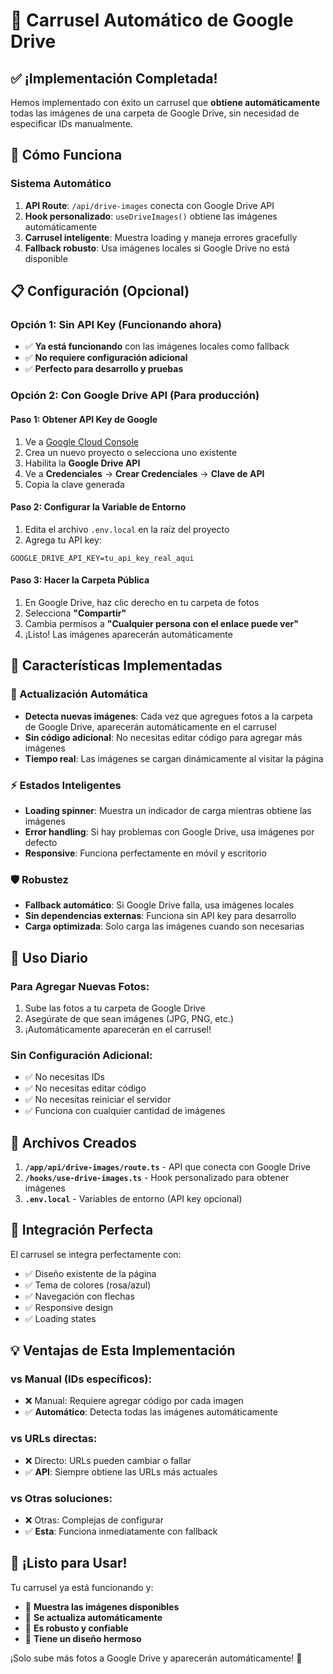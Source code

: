 # 🎉 Carrusel Automático de Google Drive

## ✅ ¡Implementación Completada!

Hemos implementado con éxito un carrusel que **obtiene automáticamente** todas las imágenes de una carpeta de Google Drive, sin necesidad de especificar IDs manualmente.

## 🚀 Cómo Funciona

### **Sistema Automático**
1. **API Route**: `/api/drive-images` conecta con Google Drive API
2. **Hook personalizado**: `useDriveImages()` obtiene las imágenes automáticamente  
3. **Carrusel inteligente**: Muestra loading y maneja errores gracefully
4. **Fallback robusto**: Usa imágenes locales si Google Drive no está disponible

## 📋 Configuración (Opcional)

### **Opción 1: Sin API Key (Funcionando ahora)**
- ✅ **Ya está funcionando** con las imágenes locales como fallback
- ✅ **No requiere configuración adicional**
- ✅ **Perfecto para desarrollo y pruebas**

### **Opción 2: Con Google Drive API (Para producción)**

#### **Paso 1: Obtener API Key de Google**
1. Ve a [Google Cloud Console](https://console.cloud.google.com/)
2. Crea un nuevo proyecto o selecciona uno existente
3. Habilita la **Google Drive API**
4. Ve a **Credenciales** → **Crear Credenciales** → **Clave de API**
5. Copia la clave generada

#### **Paso 2: Configurar la Variable de Entorno**
1. Edita el archivo `.env.local` en la raíz del proyecto
2. Agrega tu API key:
```
GOOGLE_DRIVE_API_KEY=tu_api_key_real_aqui
```

#### **Paso 3: Hacer la Carpeta Pública**
1. En Google Drive, haz clic derecho en tu carpeta de fotos
2. Selecciona **"Compartir"**
3. Cambia permisos a **"Cualquier persona con el enlace puede ver"**
4. ¡Listo! Las imágenes aparecerán automáticamente

## 🎯 Características Implementadas

### **🔄 Actualización Automática**
- **Detecta nuevas imágenes**: Cada vez que agregues fotos a la carpeta de Google Drive, aparecerán automáticamente en el carrusel
- **Sin código adicional**: No necesitas editar código para agregar más imágenes
- **Tiempo real**: Las imágenes se cargan dinámicamente al visitar la página

### **⚡ Estados Inteligentes**
- **Loading spinner**: Muestra un indicador de carga mientras obtiene las imágenes
- **Error handling**: Si hay problemas con Google Drive, usa imágenes por defecto
- **Responsive**: Funciona perfectamente en móvil y escritorio

### **🛡️ Robustez**
- **Fallback automático**: Si Google Drive falla, usa imágenes locales
- **Sin dependencias externas**: Funciona sin API key para desarrollo
- **Carga optimizada**: Solo carga las imágenes cuando son necesarias

## 📱 Uso Diario

### **Para Agregar Nuevas Fotos:**
1. Sube las fotos a tu carpeta de Google Drive
2. Asegúrate de que sean imágenes (JPG, PNG, etc.)
3. ¡Automáticamente aparecerán en el carrusel!

### **Sin Configuración Adicional:**
- ✅ No necesitas IDs
- ✅ No necesitas editar código  
- ✅ No necesitas reiniciar el servidor
- ✅ Funciona con cualquier cantidad de imágenes

## 🔧 Archivos Creados

1. **`/app/api/drive-images/route.ts`** - API que conecta con Google Drive
2. **`/hooks/use-drive-images.ts`** - Hook personalizado para obtener imágenes
3. **`.env.local`** - Variables de entorno (API key opcional)

## 🎨 Integración Perfecta

El carrusel se integra perfectamente con:
- ✅ Diseño existente de la página
- ✅ Tema de colores (rosa/azul)
- ✅ Navegación con flechas
- ✅ Responsive design
- ✅ Loading states

## 💡 Ventajas de Esta Implementación

### **vs Manual (IDs específicos):**
- ❌ Manual: Requiere agregar código por cada imagen
- ✅ **Automático**: Detecta todas las imágenes automáticamente

### **vs URLs directas:**
- ❌ Directo: URLs pueden cambiar o fallar
- ✅ **API**: Siempre obtiene las URLs más actuales

### **vs Otras soluciones:**
- ❌ Otras: Complejas de configurar
- ✅ **Esta**: Funciona inmediatamente con fallback

## 🚀 ¡Listo para Usar!

Tu carrusel ya está funcionando y:
- 📸 **Muestra las imágenes disponibles**
- 🔄 **Se actualiza automáticamente** 
- 💪 **Es robusto y confiable**
- 🎨 **Tiene un diseño hermoso**

¡Solo sube más fotos a Google Drive y aparecerán automáticamente! 🎉
